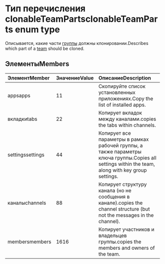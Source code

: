 # <a name="clonableteamparts-enum-type"></a><span data-ttu-id="d55cf-101">Тип перечисления clonableTeamParts</span><span class="sxs-lookup"><span data-stu-id="d55cf-101">clonableTeamParts enum type</span></span>



<span data-ttu-id="d55cf-102">Описывается, какие части [группы](../resources/team.md) должны клонировании.</span><span class="sxs-lookup"><span data-stu-id="d55cf-102">Describes which part of a [team](../resources/team.md) should be cloned.</span></span> 

## <a name="members"></a><span data-ttu-id="d55cf-103">Элементы</span><span class="sxs-lookup"><span data-stu-id="d55cf-103">Members</span></span>

| <span data-ttu-id="d55cf-104">Элемент</span><span class="sxs-lookup"><span data-stu-id="d55cf-104">Member</span></span> | <span data-ttu-id="d55cf-105">Значение</span><span class="sxs-lookup"><span data-stu-id="d55cf-105">Value</span></span>| <span data-ttu-id="d55cf-106">Описание</span><span class="sxs-lookup"><span data-stu-id="d55cf-106">Description</span></span> |
|:---------------|:--------|:----------|
|<span data-ttu-id="d55cf-107">apps</span><span class="sxs-lookup"><span data-stu-id="d55cf-107">apps</span></span>|<span data-ttu-id="d55cf-108">1</span><span class="sxs-lookup"><span data-stu-id="d55cf-108">1</span></span>|<span data-ttu-id="d55cf-109">Скопируйте список установленных приложениях.</span><span class="sxs-lookup"><span data-stu-id="d55cf-109">Copy the list of installed apps.</span></span>|
|<span data-ttu-id="d55cf-110">вкладки</span><span class="sxs-lookup"><span data-stu-id="d55cf-110">tabs</span></span>|<span data-ttu-id="d55cf-111">2</span><span class="sxs-lookup"><span data-stu-id="d55cf-111">2</span></span>|<span data-ttu-id="d55cf-112">Копирует вкладок между каналами.</span><span class="sxs-lookup"><span data-stu-id="d55cf-112">copies the tabs within channels.</span></span>|
|<span data-ttu-id="d55cf-113">settings</span><span class="sxs-lookup"><span data-stu-id="d55cf-113">settings</span></span>|<span data-ttu-id="d55cf-114">4</span><span class="sxs-lookup"><span data-stu-id="d55cf-114">4</span></span>|<span data-ttu-id="d55cf-115">Копирует все параметры в рамках рабочей группы, а также параметры ключа группы.</span><span class="sxs-lookup"><span data-stu-id="d55cf-115">Copies all settings within the team, along with key group settings.</span></span>|
|<span data-ttu-id="d55cf-116">каналы</span><span class="sxs-lookup"><span data-stu-id="d55cf-116">channels</span></span>|<span data-ttu-id="d55cf-117">8</span><span class="sxs-lookup"><span data-stu-id="d55cf-117">8</span></span>|<span data-ttu-id="d55cf-118">Копирует структуру канала (но не сообщения в канале).</span><span class="sxs-lookup"><span data-stu-id="d55cf-118">copies the channel structure (but not the messages in the channel).</span></span>|
|<span data-ttu-id="d55cf-119">members</span><span class="sxs-lookup"><span data-stu-id="d55cf-119">members</span></span>|<span data-ttu-id="d55cf-120">16</span><span class="sxs-lookup"><span data-stu-id="d55cf-120">16</span></span>|<span data-ttu-id="d55cf-121">Копирует участников и владельцев группы.</span><span class="sxs-lookup"><span data-stu-id="d55cf-121">copies the members and owners of the team.</span></span>|
